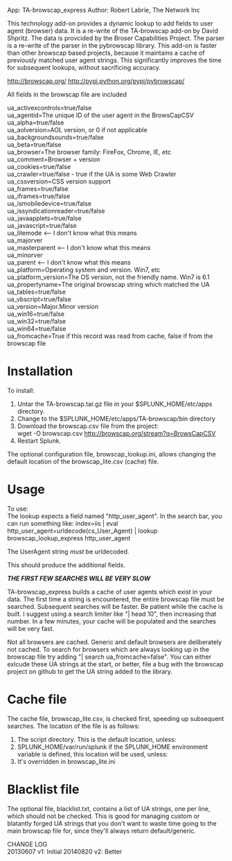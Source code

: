 App: TA-browscap_express
Author: Robert Labrie, The Network Inc

This technology add-on provides a dynamic lookup to add fields to user 
agent (browser) data. It is a re-write of the TA-browscap add-on by
David Shpritz. The data is provcided by the Broser Capabilities Project. The parser is a re-write of the parser in the pybrowscap library. This add-on is faster than other browscap based projects, because it maintains a cache of previously matched user agent strings. This significantly improves the time for subsequent lookups, without sacrificing accuracy.

http://browscap.org/
http://pypi.python.org/pypi/pybrowscap/

All fields in the browscap file are included

ua_activexcontrols=true/false  
ua_agentid=The unique ID of the user agent in the BrowsCapCSV  
ua_alpha=true/false  
ua_aolversion=AOL version, or 0 if not applicable  
ua_backgroundsounds=true/false  
ua_beta=true/false  
ua_browser=The browser family: FireFox, Chrome, IE, etc  
ua_comment=Browser + version  
ua_cookies=true/false  
ua_crawler=true/false - true if the UA is some Web Crawler  
ua_cssversion=CSS version support  
ua_frames=true/false  
ua_iframes=true/false  
ua_ismobiledevice=true/false  
ua_issyndicationreader=true/false  
ua_javaapplets=true/false  
ua_javascript=true/false  
ua_litemode <-- I don't know what this means  
ua_majorver   
ua_masterparent <-- I don't know what this means  
ua_minorver  
ua_parent <-- I don't know what this means  
ua_platform=Operating system and version. Win7, etc  
ua_platform_version=The OS version, not the friendly name. Win7 is 6.1  
ua_propertyname=The original browscap string which matched the UA  
ua_tables=true/false  
ua_vbscript=true/false  
ua_version=Major.Minor version  
ua_win16=true/false  
ua_win32=true/false  
ua_win64=true/false  
ua_fromcache=True if this record was read from cache, false if from the browscap file

# Installation #
To install:  
1.  Untar the TA-browscap.tar.gz file in your $SPLUNK_HOME/etc/apps
   directory.  
2.  Change to the $SPLUNK_HOME/etc/apps/TA-browscap/bin directory  
3.  Download the browscap.csv file from the project:  
   wget -O browscap.csv http://browscap.org/stream?q=BrowsCapCSV  
4.  Restart Splunk.

The optional configuration file, browscap_lookup.ini, allows changing the default location of the browscap_lite.csv (cache) file.

# Usage #
To use:  
The lookup expects a field named "http_user_agent". In the search bar,
you can run something like:
index=iis | eval http_user_agent=urldecode(cs_User_Agent) | lookup browscap_lookup_express http_user_agent

The UserAgent string *must* be urldecoded. 

This should produce the additional fields.

***THE FIRST FEW SEARCHES WILL BE VERY SLOW***

TA-browscap_express builds a cache of user agents which exist in your data. The first time a string is encountered, the entire browscap file must be searched. Subsequent searches will be faster. Be patient while the cache is built. I suggest using a search limiter like "| head 10", then increasing that number. In a few minutes, your cache will be populated and the searches will be very fast.

Not all browsers are cached. Generic and default browsers are deliberately not cached. To search for browsers which are always looking up in the browscap file try adding "| search ua_fromcache=false". You can either exlcude these UA strings at the start, or better, file a bug with the browscap project on github to get the UA string added to the library.

# Cache file #
The cache file, browscap_lite.csv, is checked first, speeding up subsequent searches. The location of the file is as follows:
1.  The script directory. This is the default location, unless:
2.  SPLUNK_HOME/var/run/splunk if the SPLUNK_HOME environment variable is defined, this location will be used, unless:
3.  It's overridden in browscap_lite.ini

# Blacklist file #
The optional file, blacklist.txt, contains a list of UA strings, one per line, which should not be checked. This is good for managing custom or blatantly forged UA strings that you don't want to waste time going to the main browscap file for, since they'll always return default/generic.

CHANGE LOG  
20130607 v1: 	Initial
20140820 v2:	Better